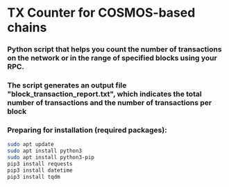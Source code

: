 # TX Counter for COSMOS-based chains
### Python script that helps you count the number of transactions on the network or in the range of specified blocks using your RPC.
### The script generates an output file "block_transaction_report.txt", which indicates the total number of transactions and the number of transactions per block
### Preparing for installation (required packages):
```bash
sudo apt update
sudo apt install python3
sudo apt install python3-pip
pip3 install requests
pip3 install datetime
pip3 install tqdm
